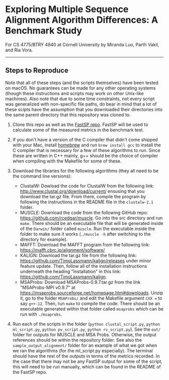 # Exploring Multiple Sequence Alignment Algorithm Differences: A Benchmark Study

For CS 4775/BTRY 4840 at Cornell University by Miranda Luo, Parth Vakil, and Ria Vora.

------

## Steps to Reproduce

Note that all of these steps (and the scripts themselves) have been tested on macOS. No guarantees can be made for any other operating systems (though these instructions and scripts may work on other Unix-like machines). Also note that due to some time constraints, not every script was generalized with non-specific file paths, do bear in mind that a lot of these scipts have the assumption that you downloaded their directories into the same parent directory that this repository was cloned to. 

1. Clone this repo as well as the [FastSP repo](https://github.com/smirarab/FastSP). FastSP will be used to calculate some of the measured metrics in the benchmark test.

2. If you don't have a version of the C compiler that didn't come shipped with your Mac, install [homebrew](https://brew.sh/) and run `brew install gcc` to install the C compiler that is necessary for a few of these algorithms to run. Since these are written in C++ mainly, g++ should be the choice of compiler when compiling with the Makefile for some of these.

3. Download the libraries for the following algorithms (they all need to be the command line versions):
    * ClustalW: Dowload the code for ClustalW from the following link: http://www.clustal.org/download/current/ ensusing that you download the tar.gz file. From there, compile the program by following the instructions in the README file in the `clustalw-2.1` folder.
    * MUSCLE: Download the code from the following GitHub repo: https://github.com/rcedgar/muscle. Go into the src directory and run `make`. There should be an executable file that will be generated inside of the `Darwin/` folder called `muscle`. Run the executable inside the folder to make sure it works (`./muscle -h` after switching to the directory for example).
    * MAFFT: Download the MAFFT program from the following link: https://mafft.cbrc.jp/alignment/software/
    * KALIGN: Download the tar.gz file from the following link: https://github.com/TimoLassmann/kalign/releases under minor feature update. Then, follow all of the installation instructions underneath the heading "Installation" in this link: https://github.com/TimoLassmann/kalign. 
    * MSAProbs: Download MSAProbs-0.9.7.tar.gz from the link "MSAProbs-MPI v0.9.7" at https://msaprobs.sourceforge.net/homepage.htm#downloads. Unzip it, go to the folder `MSAProbs/` and edit the Makefile argument `CXX =` to say `g++-12`. Then, run `make` to compile the code. There should be an executable generated within that folder called `msaprobs` which can be run with `./msaprobs`. 

3. Run each of the scripts in the folder (`python clustal_script.py`, `python ml_script.py`, `python pv_script.py`, `python rv_script.py`). See the `out/` folder for outputs for MUSCLE and MSA Probs. Otherwise, the output references should be within the repository folder. See also the `sample_output_alignment/` folder for an example of what we got when we ran the algorithms (for the ml_script.py especially). The terminal should have the rest of the outputs in terms of the metrics recorded. In the case that there may not be any FastSP output for some of the script, this will need to be run manually, which can be found in the README of the FastSP repo. 

